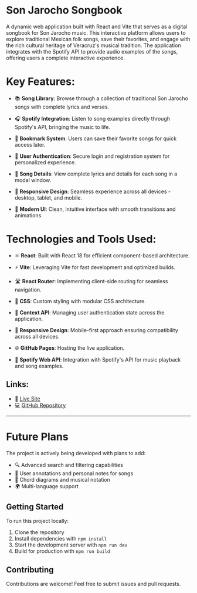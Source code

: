 # Son Jarocho Songbook

A dynamic web application built with React and Vite that serves as a digital songbook for Son Jarocho music. This interactive platform allows users to explore traditional Mexican folk songs, save their favorites, and engage with the rich cultural heritage of Veracruz's musical tradition. The application integrates with the Spotify API to provide audio examples of the songs, offering users a complete interactive experience.

# Key Features:

- 📚 **Song Library**: Browse through a collection of traditional Son Jarocho songs with complete lyrics and verses.

- 🎧 **Spotify Integration**: Listen to song examples directly through Spotify's API, bringing the music to life.

- 🔖 **Bookmark System**: Users can save their favorite songs for quick access later.

- 👤 **User Authentication**: Secure login and registration system for personalized experience.

- 🎵 **Song Details**: View complete lyrics and details for each song in a modal window.

- 📱 **Responsive Design**: Seamless experience across all devices - desktop, tablet, and mobile.

- 🎨 **Modern UI**: Clean, intuitive interface with smooth transitions and animations.

# Technologies and Tools Used:

- ⚛️ **React**: Built with React 18 for efficient component-based architecture.

- ⚡ **Vite**: Leveraging Vite for fast development and optimized builds.

- 🛣️ **React Router**: Implementing client-side routing for seamless navigation.

- 💅 **CSS**: Custom styling with modular CSS architecture.

- 🔐 **Context API**: Managing user authentication state across the application.

- 📱 **Responsive Design**: Mobile-first approach ensuring compatibility across all devices.

- 🌐 **GitHub Pages**: Hosting the live application.

- 🎵 **Spotify Web API**: Integration with Spotify's API for music playback and song examples.

## Links:

- 🔴 [Live Site](https://ajuarezse.github.io/tripleTenFinalProject_React/)
- 💻 [GitHub Repository](https://github.com/ajuarezse/tripleTenFinalProject_React)

---

# Future Plans

The project is actively being developed with plans to add:

- 🔍 Advanced search and filtering capabilities
- 📝 User annotations and personal notes for songs
- 🎸 Chord diagrams and musical notation
- 🌍 Multi-language support

## Getting Started

To run this project locally:

1. Clone the repository
2. Install dependencies with `npm install`
3. Start the development server with `npm run dev`
4. Build for production with `npm run build`

## Contributing

Contributions are welcome! Feel free to submit issues and pull requests.
